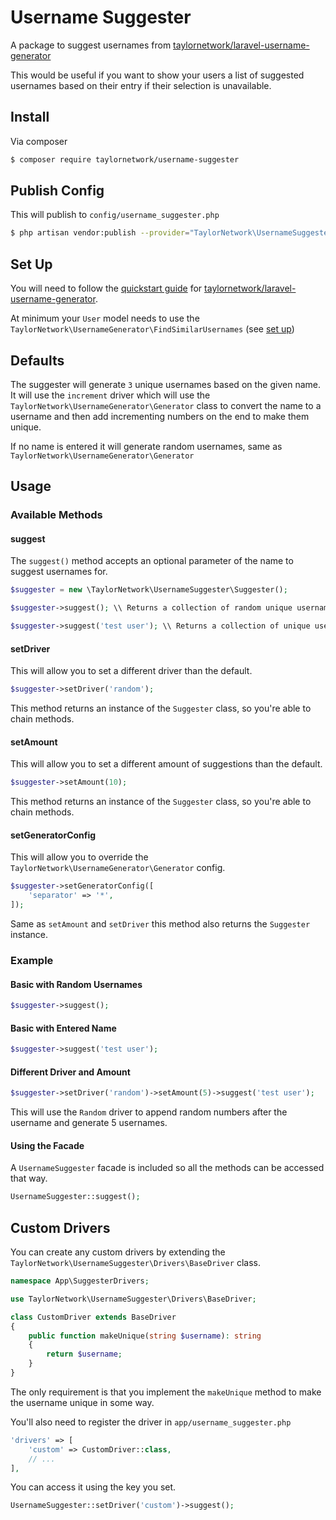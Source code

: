 # Username Suggester

A package to suggest usernames from [taylornetwork/laravel-username-generator](https://github.com/taylornetwork/laravel-username-generator)

This would be useful if you want to show your users a list of suggested usernames based on their entry if their selection is unavailable.

## Install

Via composer

```bash
$ composer require taylornetwork/username-suggester
```

## Publish Config

This will publish to `config/username_suggester.php`

```bash
$ php artisan vendor:publish --provider="TaylorNetwork\UsernameSuggester\UsernameSuggesterProvider"
```

## Set Up

You will need to follow the [quickstart guide](https://github.com/taylornetwork/laravel-username-generator#quickstart) 
for [taylornetwork/laravel-username-generator](https://github.com/taylornetwork/laravel-username-generator). 

At minimum your `User` model needs to use the `TaylorNetwork\UsernameGenerator\FindSimilarUsernames` (see [set up](https://github.com/taylornetwork/laravel-username-generator#set-up))

## Defaults

The suggester will generate `3` unique usernames based on the given name. It will use the `increment` driver which will use the 
`TaylorNetwork\UsernameGenerator\Generator` class to convert the name to a username and then add incrementing numbers on the end to make them unique.

If no name is entered it will generate random usernames, same as `TaylorNetwork\UsernameGenerator\Generator`

## Usage

### Available Methods

#### suggest

The `suggest()` method accepts an optional parameter of the name to suggest usernames for.

```php
$suggester = new \TaylorNetwork\UsernameSuggester\Suggester();

$suggester->suggest(); \\ Returns a collection of random unique usernames

$suggester->suggest('test user'); \\ Returns a collection of unique usernames based on the name 'test user'
```

#### setDriver

This will allow you to set a different driver than the default.

```php
$suggester->setDriver('random');
```

This method returns an instance of the `Suggester` class, so you're able to chain methods.

#### setAmount

This will allow you to set a different amount of suggestions than the default.

```php
$suggester->setAmount(10);
```

This method returns an instance of the `Suggester` class, so you're able to chain methods.

#### setGeneratorConfig

This will allow you to override the `TaylorNetwork\UsernameGenerator\Generator` config.

```php
$suggester->setGeneratorConfig([
    'separator' => '*',
]);
```

Same as `setAmount` and `setDriver` this method also returns the `Suggester` instance.

### Example

#### Basic with Random Usernames

```php
$suggester->suggest();
```

#### Basic with Entered Name

```php
$suggester->suggest('test user');
```

#### Different Driver and Amount

```php
$suggester->setDriver('random')->setAmount(5)->suggest('test user');
```

This will use the `Random` driver to append random numbers after the username and generate 5 usernames.

#### Using the Facade

A `UsernameSuggester` facade is included so all the methods can be accessed that way.

```php
UsernameSuggester::suggest();
```

## Custom Drivers

You can create any custom drivers by extending the `TaylorNetwork\UsernameSuggester\Drivers\BaseDriver` class.

```php
namespace App\SuggesterDrivers;

use TaylorNetwork\UsernameSuggester\Drivers\BaseDriver;

class CustomDriver extends BaseDriver
{
    public function makeUnique(string $username): string
    {
        return $username;
    }
}
```

The only requirement is that you implement the `makeUnique` method to make the username unique in some way.

You'll also need to register the driver in `app/username_suggester.php`

```php
'drivers' => [
    'custom' => CustomDriver::class,
    // ...
],
```

You can access it using the key you set.

```php
UsernameSuggester::setDriver('custom')->suggest();
```

